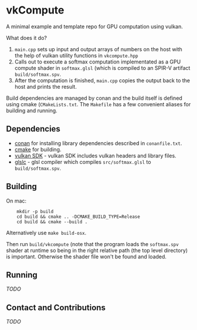 # vkCompute

A minimal example and template repo for GPU computation using vulkan.

What does it do?

1. `main.cpp` sets up input and output arrays of numbers on the host with the help of vulkan utility functions in `vkcompute.hpp`
2. Calls out to execute a softmax computation implementated as a GPU compute shader in `softmax.glsl` (which is compiled to an SPIR-V artifact `build/softmax.spv`. 
3. After the computation is finished, `main.cpp` copies the output back to the host and prints the result.

Build dependencies are managed by conan and the build itself is defined using cmake (`CMakeLists.txt`. The `Makefile` has a few convenient aliases for building and running.

## Dependencies

- [conan](https://conan.io/) for installing library dependencies described in `conanfile.txt`.
- [cmake](https://cmake.org/) for building.
- [vulkan SDK](https://www.lunarg.com/vulkan-sdk/) - vulkan SDK includes vulkan headers and library files.
- [glslc](https://github.com/google/shaderc#downloads) - glsl compiler which compiles `src/softmax.glsl` to `build/softmax.spv`.

## Building

On mac:

```
	mkdir -p build 
	cd build && cmake .. -DCMAKE_BUILD_TYPE=Release
	cd build && cmake --build .
```

Alternatively use `make build-osx`.

Then run `build/vkcompute` (note that the program loads the `softmax.spv` shader at runtime so being in the right relative path (the top level directory) is important. Otherwise the shader file won't be found and loaded.





## Running

*TODO*

## Contact and Contributions

*TODO*
